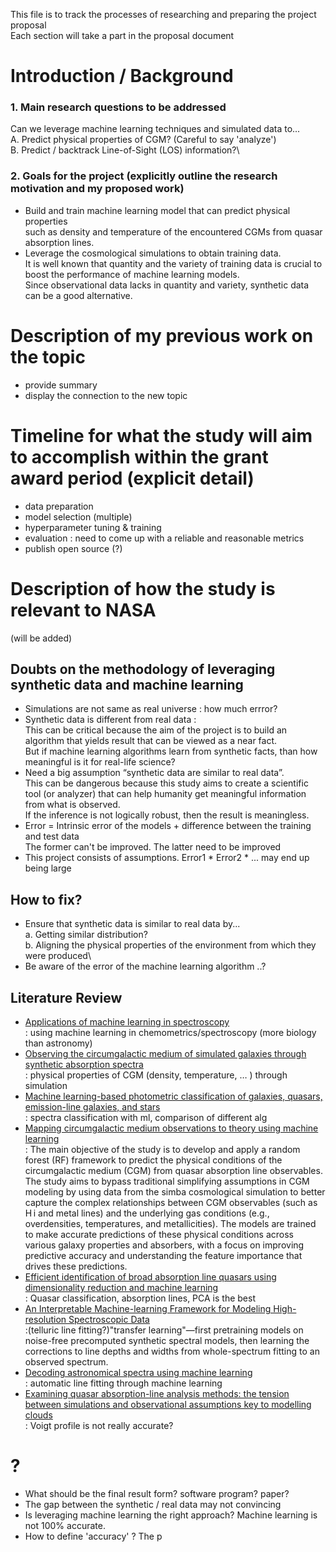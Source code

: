 This file is to track the processes of researching and preparing the project proposal \
Each section will take a part in the proposal document


# Introduction / Background
### 1. Main research questions to be addressed
Can we leverage machine learning techniques and simulated data to...\
  A. Predict physical properties of CGM? (Careful to say 'analyze')\
  B. Predict / backtrack Line-of-Sight (LOS) information?\



### 2. Goals for the project (explicitly outline the research motivation and my proposed work)
- Build and train machine learning model that can predict physical properties \
  such as density and temperature of the encountered CGMs from quasar absorption lines. 
- Leverage the cosmological simulations to obtain training data. \
  It is well known that quantity and the variety of training data is crucial to boost the performance of machine learning models. \
  Since observational data lacks in quantity and variety, synthetic data can be a good alternative. 



# Description of my previous work on the topic
- provide summary
- display the connection to the new topic


# Timeline for what the study will aim to accomplish within the grant award period (explicit detail)
- data preparation
- model selection (multiple) 
- hyperparameter tuning & training
- evaluation : need to come up with a reliable and reasonable metrics 
- publish open source (?)


# Description of how the study is relevant to NASA
(will be added)

## Doubts on the methodology of leveraging synthetic data and machine learning
- Simulations are not same as real universe : how much errror? 
- Synthetic data is different from real data : \
  This can be critical because the aim of the project is to build an algorithm that yields result that can be viewed as a near fact. \
  But if machine learning algorithms learn from synthetic facts, than how meaningful is it for real-life science? 
- Need a big assumption “synthetic data are similar to real data”.\
  This can be dangerous because this study aims to create a scientific tool (or analyzer) that can help humanity get meaningful information from what is observed.\
 	If the inference is not logically robust, then the result is meaningless.
- Error = Intrinsic error of the models + difference between the training and test data\
  The former can't be improved. The latter need to be improved
- This project consists of assumptions. Error1 * Error2 * ... may end up being large 

## How to fix? 
- Ensure that synthetic data is similar to real data by...\
  a. Getting similar distribution?\
  b. Aligning the physical properties of the environment from which they were produced\
- Be aware of the error of the machine learning algorithm ..?


## Literature Review
- [Applications of machine learning in spectroscopy](https://www.tandfonline.com/doi/full/10.1080/05704928.2020.1859525)\
  : using machine learning in chemometrics/spectroscopy (more biology than astronomy)
-	[Observing the circumgalactic medium of simulated galaxies through synthetic absorption spectra](https://academic.oup.com/mnras/article/479/2/1822/5046485)\
 : physical properties of CGM (density, temperature, … ) through simulation
-	[Machine learning-based photometric classification of galaxies, quasars, emission-line galaxies, and stars](https://arxiv.org/pdf/2311.02951)\
 : spectra classification with ml, comparison of different alg
-	[Mapping circumgalactic medium observations to theory using machine learning](https://academic.oup.com/mnras/article/525/1/1167/7241539#414139466)\
 : The main objective of the study is to develop and apply a random forest (RF) framework to predict the physical conditions of the circumgalactic medium (CGM) from quasar absorption line observables. The study aims to bypass traditional simplifying assumptions in CGM modeling by using data from the simba cosmological simulation to better capture the complex relationships between CGM observables (such as H i and metal lines) and the underlying gas conditions (e.g., overdensities, temperatures, and metallicities). The models are trained to make accurate predictions of these physical conditions across various galaxy properties and absorbers, with a focus on improving predictive accuracy and understanding the feature importance that drives these predictions.
-	[Efficient identification of broad absorption line quasars using dimensionality reduction and machine learning](https://arxiv.org/abs/2404.12270)\
	 : Quasar classification, absorption lines, PCA is the best
-	[An Interpretable Machine-learning Framework for Modeling High-resolution Spectroscopic Data](https://arxiv.org/abs/2210.01827)\
	:(telluric line fitting?)"transfer learning"—first pretraining models on noise-free precomputed synthetic spectral models, then learning the corrections to line depths and widths from whole-spectrum fitting to an observed spectrum. 
-	[Decoding astronomical spectra using machine learning](https://discovery.ucl.ac.uk/id/eprint/10150994/)\
 : automatic line fitting through machine learning
-	[Examining quasar absorption-line analysis methods: the tension between simulations and observational assumptions key to modelling clouds](https://arxiv.org/abs/2202.12228)\
  : Voigt profile is not really accurate?



# ?
- What should be the final result form? software program? paper?
- The gap between the synthetic / real data may not convincing
- Is leveraging machine learning the right approach? Machine learning is not 100% accurate.
- How to define 'accuracy' ? The p

